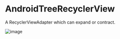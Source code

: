 # AndroidTreeRecyclerView
A RecyclerViewAdapter which can expand or contract.

![image](https://github.com/QingLian/README_Image/raw/master/AndroidTreeRecyclerViewDemo.gif)

